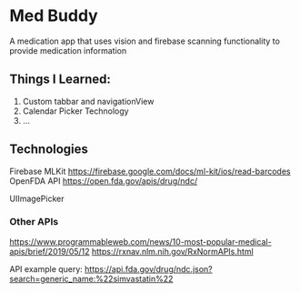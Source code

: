 # Med Buddy
A medication app that uses vision and firebase scanning functionality to provide medication information


## Things I Learned:

1. Custom tabbar and navigationView
2. Calendar Picker Technology
3. ...



## Technologies
Firebase MLKit https://firebase.google.com/docs/ml-kit/ios/read-barcodes
OpenFDA API https://open.fda.gov/apis/drug/ndc/ 

UIImagePicker

### Other APIs 

https://www.programmableweb.com/news/10-most-popular-medical-apis/brief/2019/05/12
https://rxnav.nlm.nih.gov/RxNormAPIs.html

API example query:
https://api.fda.gov/drug/ndc.json?search=generic_name:%22simvastatin%22



